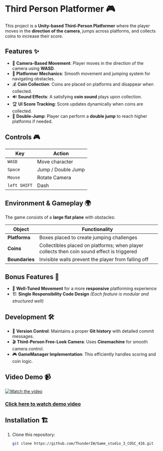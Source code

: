 <h1>Third Person Platformer 🎮</h1>  

This project is a **Unity-based Third-Person Platformer** where the player moves in the **direction of the camera**, jumps across platforms, and collects coins to increase their score.


## Features ✨  

- 🎥 **Camera-Based Movement**: Player moves in the direction of the camera using **WASD**.  
- 🏃 **Platformer Mechanics**: Smooth movement and jumping system for navigating obstacles.  
- 💰 **Coin Collection**: Coins are placed on platforms and disappear when collected.  
- 🔊 **Sound Effects**: A satisfying **coin sound** plays upon collection.  
- 🏆 **UI Score Tracking**: Score updates dynamically when coins are collected.  
- 🚀 **Double-Jump**: Player can perform a **double jump** to reach higher platforms if needed.  

## Controls 🎮  

| Key      | Action                       |
|----------|------------------------------|
| `WASD`   | Move character               |
| `Space`  | Jump / Double Jump           |
| `Mouse`  | Rotate Camera                |
|`left SHIFT` | Dash                       |

## Environment & Gameplay 🌍  

The game consists of a **large flat plane** with obstacles:  

| Object       | Functionality                                  |
|-------------|----------------------------------------------|
| **Platforms** | Boxes placed to create jumping challenges  |
| **Coins**     | Collectibles placed on platforms; when player collects then coin sound effect  is triggered  |
| **Boundaries** | Invisible walls prevent the player from falling off |

## Bonus Features 🌟  
- 🎯 **Well-Tuned Movement** for a more **responsive** platforming experience  
- 🏗 **Single Responsibility Code Design** *(Each feature is modular and structured well)*  

## Development 🛠  

- 🔄 **Version Control**: Maintains a proper **Git history** with detailed commit messages.  
- 🎬 **Third-Person Free-Look Camera**: Uses **Cinemachine** for smooth camera control.  
- 🎮 **GameManager Implementation**: This efficiently handles scoring and coin logic.  

## Video Demo 📹  
[![Watch the video](https://img.youtube.com/vi/THt_sIrvXAw/maxresdefault.jpg)](https://youtu.be/THt_sIrvXAw)

### [Click here to watch demo video](https://youtu.be/THt_sIrvXAw)

## Installation 🏗  

1. Clone this repository:  
   ```sh
   git clone https://github.com/ThunderIW/Game_studio_3_COSC_416.git
